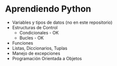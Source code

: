 # Aprendiendo Python
- Variables y tipos de datos (no en este repositorio)
- Estructuras de Control
    - Condicionales - OK
    - Bucles - OK
- Funciones
- Listas, Diccionarios, Tuplas
- Manejo de excepciones
- Programación Orientada a Objetos